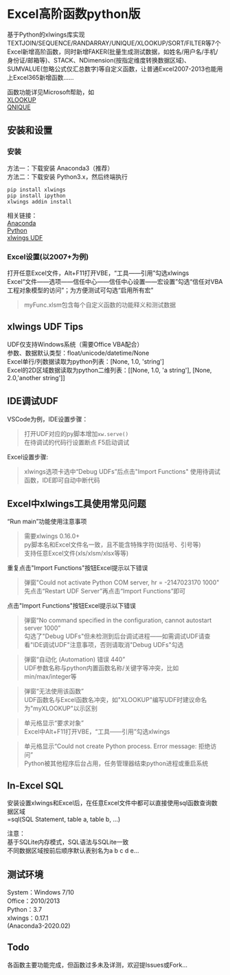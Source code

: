 # Excel高阶函数python版  
基于Python的xlwings库实现TEXTJOIN/SEQUENCE/RANDARRAY/UNIQUE/XLOOKUP/SORT/FILTER等7个Excel新增高阶函数，同时新增FAKER(批量生成测试数据，如姓名/用户名/手机/身份证/邮箱等)、STACK、NDimension(按指定维度转换数据区域)、SUMVALUE(忽略公式仅汇总数字)等自定义函数，让普通Excel2007-2013也能用上Excel365新增函数……  

函数功能详见Microsoft帮助，如  
[XLOOKUP](https://support.microsoft.com/zh-cn/office/xlookup-%E5%87%BD%E6%95%B0-b7fd680e-6d10-43e6-84f9-88eae8bf5929)  
[QNIQUE](https://support.microsoft.com/zh-cn/office/unique-%E5%87%BD%E6%95%B0-c5ab87fd-30a3-4ce9-9d1a-40204fb85e1e)  

## 安装和设置  
### 安装  
方法一：下载安装 Anaconda3（推荐）  
方法二：下载安装 Python3.x，然后终端执行  
```  
pip install xlwings  
pip install ipython  
xlwings addin install  
```

相关链接：  
[Anaconda](https://www.anaconda.com/distribution/#download-section)  
[Python](https://www.python.org/downloads/windows/)  
[xlwings UDF](https://docs.xlwings.org/zh_CN/latest/udfs.html)  

### Excel设置(以2007+为例)   
打开任意Excel文件，Alt+F11打开VBE，“工具——引用”勾选xlwings  
Excel“文件——选项——信任中心——信任中心设置——宏设置”勾选“信任对VBA工程对象模型的访问”；为方便测试可勾选“启用所有宏”   

> myFunc.xlsm包含每个自定义函数的功能释义和测试数据  

## xlwings UDF Tips  
UDF仅支持Windows系统（需要Office VBA配合）  
参数、数据默认类型：float/unicode/datetime/None  
Excel单行/列数据读取为python列表：[None, 1.0, 'string']  
Excel的2D区域数据读取为python二维列表：[[None, 1.0, 'a string'], [None, 2.0,'another string']]  

## IDE调试UDF  
VSCode为例，IDE设置步骤： 
> 打开UDF对应的py脚本增加```xw.serve() ```  
> 在待调试的代码行设置断点 
> F5启动调试  

Excel设置步骤:  
> xlwings选项卡选中“Debug UDFs”后点击"Import Functions" 
> 使用待调试函数，IDE即可自动中断代码  

## Excel中xlwings工具使用常见问题  
“Run main”功能使用注意事项  
> 需要xlwings 0.16.0+  
> py脚本名和Excel文件名一致，且不能含特殊字符(如括号、引号等)  
> 支持任意Excel文件(xls/xlsm/xlsx等等)  

重复点击"Import Functions"按钮Excel提示以下错误  
> 弹窗"Could not activate Python COM server, hr = -2147023170 1000"  
> 先点击“Restart UDF Server”再点击“Import Functions”即可 

点击"Import Functions"按钮Excel提示以下错误  
> 弹窗“No command specified in the configuration, cannot autostart server 1000”   
> 勾选了"Debug UDFs"但未检测到后台调试进程——如需调试UDF请查看"IDE调试UDF"注意事项，否则请取消"Debug UDFs"勾选   

> 弹窗“自动化 (Automation) 错误 440”  
> UDF参数名称与python内置函数名称/关键字等冲突，比如min/max/integer等  

> 弹窗“无法使用该函数”  
> UDF函数名与Excel函数名冲突，如"XLOOKUP"编写UDF时建议命名为"myXLOOKUP"以示区别  

> 单元格显示“要求对象”  
> Excel中Alt+F11打开VBE，“工具——引用”勾选xlwings  

> 单元格显示“Could not create Python process. Error message: 拒绝访问”   
> Python被其他程序后台占用，任务管理器结束python进程或重启系统  

## In-Excel SQL  
安装设置xlwings和Excel后，在任意Excel文件中都可以直接使用sql函数查询数据区域  
=sql(SQL Statement, table a, table b, ...)  

注意：  
基于SQLite内存模式，SQL语法与SQLite一致  
不同数据区域按前后顺序默认表别名为a b c d e…  

## 测试环境  
System：Windows 7/10  
Office：2010/2013  
Python：3.7  
xlwings：0.17.1  
(Anaconda3-2020.02)  

## Todo  
各函数主要功能完成，但函数过多未及详测，欢迎提Issues或Fork...


